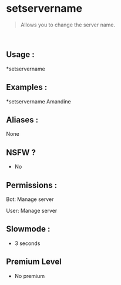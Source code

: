 # setservername

> Allows you to change the server name.

<br>

## Usage :

*setservername <new name>

## Examples :

*setservername Amandine

## Aliases :

None

## NSFW ?

- No

## Permissions :

Bot: Manage server
<br>

User: Manage server

## Slowmode :

- 3 seconds

## Premium Level

- No premium